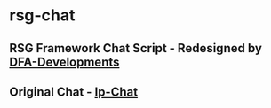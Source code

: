 # rsg-chat
## RSG Framework Chat Script - Redesigned by [DFA-Developments](https://dfadevelopments.tebex.io)

## Original Chat - [Ip-Chat](https://github.com/Rexshack-RedM/ip-chat)

